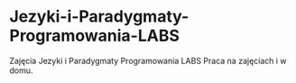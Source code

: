 # Jezyki-i-Paradygmaty-Programowania-LABS
Zajęcia Jezyki i Paradygmaty Programowania LABS Praca na zajęciach i w domu.
